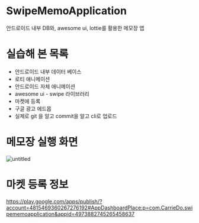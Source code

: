 # SwipeMemoApplication
안드로이드 내부 DB와, awesome ui, lottie를 활용한 메모장 앱

# 실습해 본 목록
- 안드로이드 내부 데이터 베이스
- 로티 애니메이션
- 안드로이드 자체 애니메이션
- awesome ui - swipe 라이브러리
-  마켓에 등록
-  구글 광고 에드몹
- 실제로 git 을 알고 commit을 알고 cli로 업로드 

# 메모장 실행 화면
![untitled](https://user-images.githubusercontent.com/48639426/91308240-f4e0f080-e7e9-11ea-9a6e-4c376bf26aca.gif)


# 마켓 등록 정보
https://play.google.com/apps/publish/?account=4815469360267276192#AppDashboardPlace:p=com.CarrieDo.swipememoapplication&appid=4973882745265458637

